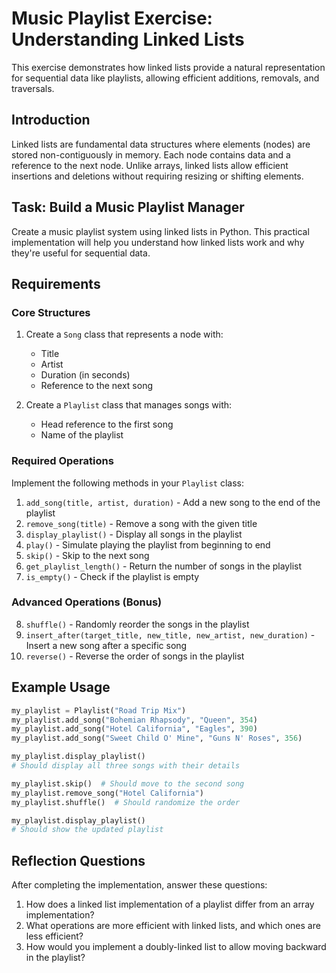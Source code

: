 # Music Playlist Exercise: Understanding Linked Lists

This exercise demonstrates how linked lists provide a natural representation for sequential data like playlists, allowing efficient additions, removals, and traversals.

## Introduction

Linked lists are fundamental data structures where elements (nodes) are stored non-contiguously in memory. Each node contains data and a reference to the next node. Unlike arrays, linked lists allow efficient insertions and deletions without requiring resizing or shifting elements.

## Task: Build a Music Playlist Manager

Create a music playlist system using linked lists in Python. This practical implementation will help you understand how linked lists work and why they're useful for sequential data.

## Requirements

### Core Structures

1. Create a `Song` class that represents a node with:
   - Title
   - Artist
   - Duration (in seconds)
   - Reference to the next song

2. Create a `Playlist` class that manages songs with:
   - Head reference to the first song
   - Name of the playlist

### Required Operations

Implement the following methods in your `Playlist` class:

1. `add_song(title, artist, duration)` - Add a new song to the end of the playlist
2. `remove_song(title)` - Remove a song with the given title
3. `display_playlist()` - Display all songs in the playlist
4. `play()` - Simulate playing the playlist from beginning to end
5. `skip()` - Skip to the next song
6. `get_playlist_length()` - Return the number of songs in the playlist
7. `is_empty()` - Check if the playlist is empty

### Advanced Operations (Bonus)

8. `shuffle()` - Randomly reorder the songs in the playlist
9. `insert_after(target_title, new_title, new_artist, new_duration)` - Insert a new song after a specific song
10. `reverse()` - Reverse the order of songs in the playlist

## Example Usage

```python
my_playlist = Playlist("Road Trip Mix")
my_playlist.add_song("Bohemian Rhapsody", "Queen", 354)
my_playlist.add_song("Hotel California", "Eagles", 390)
my_playlist.add_song("Sweet Child O' Mine", "Guns N' Roses", 356)

my_playlist.display_playlist()
# Should display all three songs with their details

my_playlist.skip()  # Should move to the second song
my_playlist.remove_song("Hotel California")
my_playlist.shuffle()  # Should randomize the order

my_playlist.display_playlist()
# Should show the updated playlist
```

## Reflection Questions

After completing the implementation, answer these questions:
1. How does a linked list implementation of a playlist differ from an array implementation?
2. What operations are more efficient with linked lists, and which ones are less efficient?
3. How would you implement a doubly-linked list to allow moving backward in the playlist?
